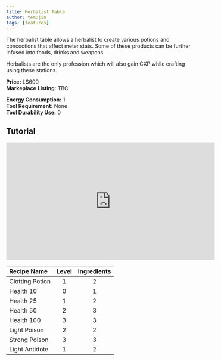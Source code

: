 ```yaml
---
title: Herbalist Table
author: temujin
tags: [features]
---
```

The herbalist table allows a herbalist to create various potions and concoctions that affect meter stats. Some of these products can be further infused into foods, drinks and weapons. 


Herbalists are the only profession which will also gain CXP while crafting using these stations.

**Price:** L$600<br>
**Markeplace Listing**: TBC<br>

**Energy Consumption:** 1<br>
**Tool Requirement:** None<br>
**Tool Durability Use:** 0

## Tutorial
<iframe width="560" height="315" src="https://www.youtube.com/embed/YZHZqPCDkyY" frameborder="0" allow="accelerometer; autoplay; encrypted-media; gyroscope; picture-in-picture" allowfullscreen></iframe>

| Recipe Name     | Level | Ingredients |
|:----------------|:-----:|:-----------:|
| Clotting Potion |   1   |     2       |
| Health 10       |   0   |     1       |
| Health 25       |   1   |     2       |
| Health 50       |   2   |     3       |
| Health 100      |   3   |     3       |
| Light Poison    |   2   |     2       |
| Strong Poison   |   3   |     3       |
| Light Antidote  |   1   |     2       |


